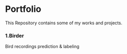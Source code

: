 # Portfolio
This Repository contains some of my works and projects.

### 1.Birder 
Bird recordings prediction & labeling
